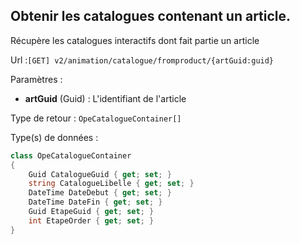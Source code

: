 ## <span id='depuisarticle'>Obtenir les catalogues contenant un article.</span>

Récupère les catalogues interactifs dont fait partie un article

Url :`[GET] v2/animation/catalogue/fromproduct/{artGuid:guid}`

Paramètres : 

- **artGuid** (Guid) : L'identifiant de l'article

Type de retour : `OpeCatalogueContainer[]`

Type(s) de données :

```csharp
class OpeCatalogueContainer
{
	Guid CatalogueGuid { get; set; }
	string CatalogueLibelle { get; set; }
	DateTime DateDebut { get; set; }
	DateTime DateFin { get; set; }
	Guid EtapeGuid { get; set; }
	int EtapeOrder { get; set; }
}

```
